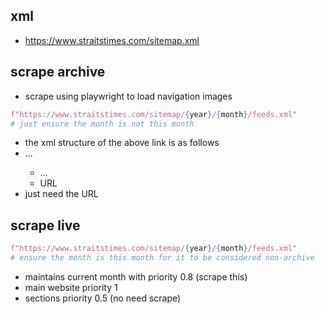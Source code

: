 ## xml
- https://www.straitstimes.com/sitemap.xml

## scrape archive
- scrape using playwright to load navigation images


```python
f"https://www.straitstimes.com/sitemap/{year}/{month}/feeds.xml"
# just ensure the month is not this month 
```
- the xml structure of the above link is as follows
- <urlset>...</urlsel>
    - <url>...</url>
     - <loc>URL</loc>
- just need the URL



## scrape live
```python
f"https://www.straitstimes.com/sitemap/{year}/{month}/feeds.xml"
# ensure the month is this month for it to be considered non-archive
```
- maintains current month with priority 0.8 (scrape this)
- main website priority 1
- sections priority 0.5 (no need scrape)
